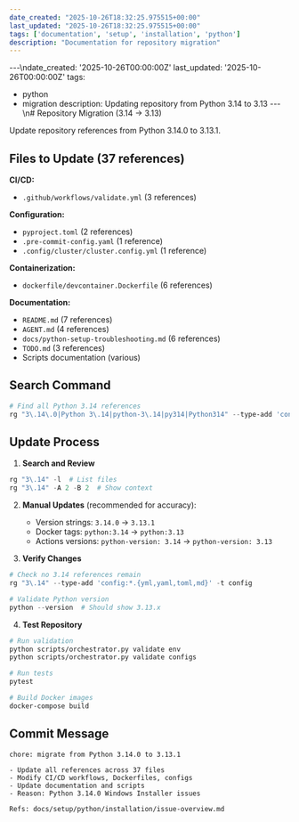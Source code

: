 ```yaml
---
date_created: "2025-10-26T18:32:25.975515+00:00"
last_updated: "2025-10-26T18:32:25.975515+00:00"
tags: ['documentation', 'setup', 'installation', 'python']
description: "Documentation for repository migration"
---
```


---\ndate_created: '2025-10-26T00:00:00Z'
last_updated: '2025-10-26T00:00:00Z'
tags:
- python
- migration
description: Updating repository from Python 3.14 to 3.13
---\n# Repository Migration (3.14 → 3.13)

Update repository references from Python 3.14.0 to 3.13.1.

## Files to Update (37 references)

**CI/CD:**
- `.github/workflows/validate.yml` (3 references)

**Configuration:**
- `pyproject.toml` (2 references)
- `.pre-commit-config.yaml` (1 reference)
- `.config/cluster/cluster.config.yml` (1 reference)

**Containerization:**
- `dockerfile/devcontainer.Dockerfile` (6 references)

**Documentation:**
- `README.md` (7 references)
- `AGENT.md` (4 references)
- `docs/python-setup-troubleshooting.md` (6 references)
- `TODO.md` (3 references)
- Scripts documentation (various)

## Search Command

```powershell
# Find all Python 3.14 references
rg "3\.14\.0|Python 3\.14|python-3\.14|py314|Python314" --type-add 'config:*.{yml,yaml,toml,md,txt}' -t config
```

## Update Process

1. **Search and Review**
```powershell
rg "3\.14" -l  # List files
rg "3\.14" -A 2 -B 2  # Show context
```

2. **Manual Updates** (recommended for accuracy):
   - Version strings: `3.14.0` → `3.13.1`
   - Docker tags: `python:3.14` → `python:3.13`
   - Actions versions: `python-version: 3.14` → `python-version: 3.13`

3. **Verify Changes**
```powershell
# Check no 3.14 references remain
rg "3\.14" --type-add 'config:*.{yml,yaml,toml,md}' -t config

# Validate Python version
python --version  # Should show 3.13.x
```

4. **Test Repository**
```bash
# Run validation
python scripts/orchestrator.py validate env
python scripts/orchestrator.py validate configs

# Run tests
pytest

# Build Docker images
docker-compose build
```

## Commit Message

```
chore: migrate from Python 3.14.0 to 3.13.1

- Update all references across 37 files
- Modify CI/CD workflows, Dockerfiles, configs
- Update documentation and scripts
- Reason: Python 3.14.0 Windows Installer issues

Refs: docs/setup/python/installation/issue-overview.md
```

